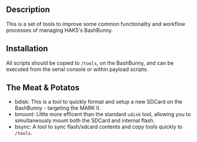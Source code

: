 ## Description
This is a set of tools to improve some common functionality and workflow processes of managing HAK5's BashBunny.

## Installation
All scripts should be copied to `/tools`, on the BashBunny, and can be executed from the serial console or within payload scripts.

## The Meat & Potatos

* bdisk: This is a tool to quickly format and setup a new SDCard on the BashBunny - targeting the MARK II.
* bmount: Little more efficent than the standard `udisk` tool, allowing you to simultaneously mount both the SDCard and internal flash.
* bsync: A tool to sync flash/sdcard contents and copy tools quickly to `/tools`.